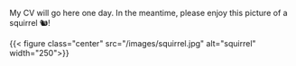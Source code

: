 My CV will go here one day. In the meantime, please enjoy this picture of a squirrel 🐿️!

{{< figure class="center" src="/images/squirrel.jpg" alt="squirrel" width="250">}}

